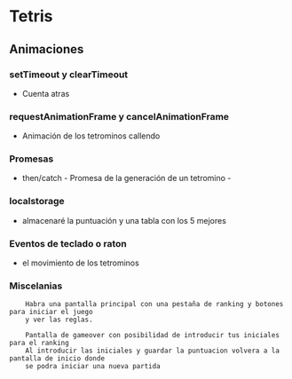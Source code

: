 # Tetris

## Animaciones
### setTimeout y clearTimeout 
- Cuenta atras 
    
### requestAnimationFrame y cancelAnimationFrame 
- Animación de los tetrominos callendo


### Promesas
- then/catch - Promesa de la generación de un tetromino -

### localstorage
- almacenaré la puntuación y una tabla con los 5 mejores

### Eventos de teclado o raton
 - el movimiento de los tetrominos


### Miscelanias
        Habra una pantalla principal con una pestaña de ranking y botones para iniciar el juego
        y ver las reglas.

        Pantalla de gameover con posibilidad de introducir tus iniciales para el ranking
        Al introducir las iniciales y guardar la puntuacion volvera a la pantalla de inicio donde
        se podra iniciar una nueva partida